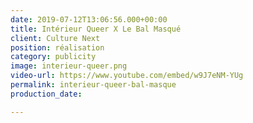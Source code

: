 ```yaml
---
date: 2019-07-12T13:06:56.000+00:00
title: Intérieur Queer X Le Bal Masqué
client: Culture Next
position: réalisation
category: publicity
image: interieur-queer.png
video-url: https://www.youtube.com/embed/w9J7eNM-YUg
permalink: interieur-queer-bal-masque
production_date: 

---
```

